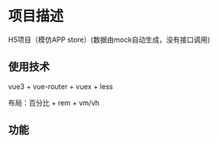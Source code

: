 # 项目描述

H5项目（模仿APP store）(数据由mock自动生成，没有接口调用)

## 使用技术

vue3 + vue-router + vuex + less

布局：百分比 + rem + vm/vh

## 功能


